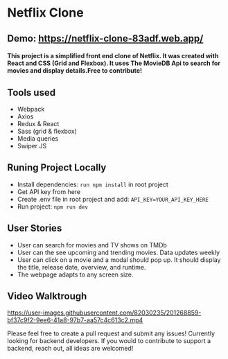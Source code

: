 # Netflix Clone
## Demo: https://netflix-clone-83adf.web.app/
#### This project is a simplified front end clone of Netflix. It was created with React and CSS (Grid and Flexbox). It uses The MovieDB Api to search for movies and display details.Free to contribute!

## Tools used
- Webpack
- Axios
- Redux & React
- Sass (grid & flexbox)
- Media queries
- Swiper JS
## Runing Project Locally
- Install dependencies: ```run npm install``` in root project
- Get API key from here
- Create .env file in root project and add: ```API_KEY=YOUR_API_KEY_HERE```
- Run project: ```npm run dev```
## User Stories
- User can search for movies and TV shows on TMDb
- User can the see upcoming and trending movies. Data updates weekly
- User can click on a movie and a modal should pop up. It should display the title, release date, overview, and runtime.
- The webpage adapts to any screen size.
## Video Walktrough


https://user-images.githubusercontent.com/82030235/201268859-bf37c9f2-9ee6-41a8-97b7-aa57c4c613c2.mp4


Please feel free to create a pull request and submit any issues! Currently looking for backend developers. If you would to contribute to support a backend, reach out, all ideas are welcomed!
